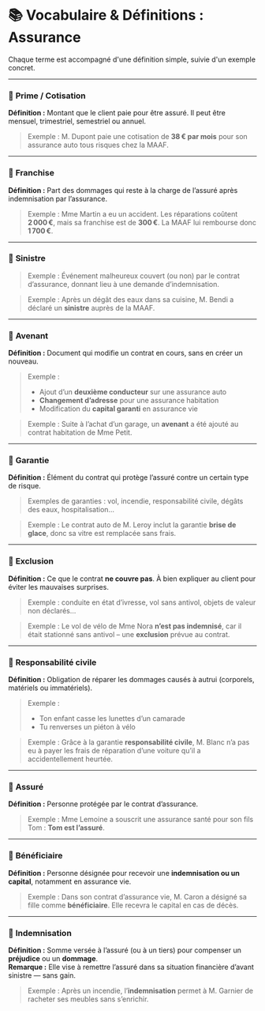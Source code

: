 # 📚 Vocabulaire & Définitions : Assurance

Chaque terme est accompagné d'une définition simple, suivie d'un exemple concret.

---

### 🔹 **Prime / Cotisation**
**Définition :** Montant que le client paie pour être assuré. Il peut être mensuel, trimestriel, semestriel ou annuel.  
>Exemple : M. Dupont paie une cotisation de **38 € par mois** pour son assurance auto tous risques chez la MAAF.

---

### 🔹 **Franchise**
**Définition :** Part des dommages qui reste à la charge de l’assuré après indemnisation par l’assurance.  
>Exemple : Mme Martin a eu un accident. Les réparations coûtent **2 000 €**, mais sa franchise est de **300 €**. La MAAF lui rembourse donc **1 700 €**.

---

### 🔹 **Sinistre**
>Exemple : Événement malheureux couvert (ou non) par le contrat d’assurance, donnant lieu à une demande d’indemnisation. 

>Exemple : Après un dégât des eaux dans sa cuisine, M. Bendi a déclaré un **sinistre** auprès de la MAAF.

---

### 🔹 **Avenant**
**Définition :** Document qui modifie un contrat en cours, sans en créer un nouveau.  
>Exemple :
>- Ajout d’un **deuxième conducteur** sur une assurance auto  
>- **Changement d’adresse** pour une assurance habitation  
>- Modification du **capital garanti** en assurance vie

>Exemple : Suite à l’achat d’un garage, un **avenant** a été ajouté au contrat habitation de Mme Petit.

---

### 🔹 **Garantie**
**Définition :** Élément du contrat qui protège l’assuré contre un certain type de risque.  
>Exemples de garanties : vol, incendie, responsabilité civile, dégâts des eaux, hospitalisation…

>Exemple : Le contrat auto de M. Leroy inclut la garantie **brise de glace**, donc sa vitre est remplacée sans frais.

---

### 🔹 **Exclusion**
**Définition :** Ce que le contrat **ne couvre pas**. À bien expliquer au client pour éviter les mauvaises surprises.  
>Exemple : conduite en état d’ivresse, vol sans antivol, objets de valeur non déclarés…  

>Exemple : Le vol de vélo de Mme Nora **n’est pas indemnisé**, car il était stationné sans antivol – une **exclusion** prévue au contrat.

---

### 🔹 **Responsabilité civile**
**Définition :** Obligation de réparer les dommages causés à autrui (corporels, matériels ou immatériels).  
>Exemple :
>- Ton enfant casse les lunettes d’un camarade  
>- Tu renverses un piéton à vélo  

>Exemple : Grâce à la garantie **responsabilité civile**, M. Blanc n’a pas eu à payer les frais de réparation d’une voiture qu’il a accidentellement heurtée.

---

### 🔹 **Assuré**
**Définition :** Personne protégée par le contrat d’assurance.  
>Exemple : Mme Lemoine a souscrit une assurance santé pour son fils Tom : **Tom est l’assuré**.

---

### 🔹 **Bénéficiaire**
**Définition :** Personne désignée pour recevoir une **indemnisation ou un capital**, notamment en assurance vie.  
>Exemple : Dans son contrat d’assurance vie, M. Caron a désigné sa fille comme **bénéficiaire**. Elle recevra le capital en cas de décès.

---

### 🔹 **Indemnisation**
**Définition :** Somme versée à l’assuré (ou à un tiers) pour compenser un **préjudice** ou un **dommage**.  
**Remarque :** Elle vise à remettre l’assuré dans sa situation financière d’avant sinistre — sans gain.  
>Exemple : Après un incendie, l’**indemnisation** permet à M. Garnier de racheter ses meubles sans s’enrichir.
